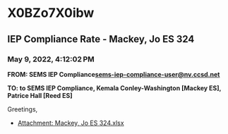 # X0BZo7X0ibw
## IEP Compliance Rate - Mackey, Jo ES 324
### May 9, 2022, 4:12:02 PM
**FROM: SEMS IEP Compliance<sems-iep-compliance-user@nv.ccsd.net>**

**TO: to SEMS IEP Compliance, Kemala Conley-Washington [Mackey ES], Patrice Hall [Reed ES]**


Greetings,  





* [Attachment: Mackey, Jo ES 324.xlsx](X0BZo7X0ibw-attachment-1.xlsx)
